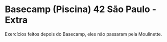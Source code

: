 #	Basecamp (Piscina) 42 São Paulo - Extra
Exercícios feitos depois do Basecamp, eles não passaram pela Moulinette.

